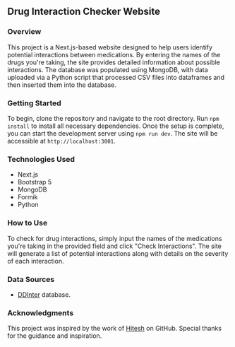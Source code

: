 ## Drug Interaction Checker Website

### Overview

This project is a Next.js-based website designed to help users identify potential interactions between medications. By entering the names of the drugs you're taking, the site provides detailed information about possible interactions. The database was populated using MongoDB, with data uploaded via a Python script that processed CSV files into dataframes and then inserted them into the database.

### Getting Started

To begin, clone the repository and navigate to the root directory. Run `npm install` to install all necessary dependencies. Once the setup is complete, you can start the development server using `npm run dev`. The site will be accessible at `http://localhost:3001`.

### Technologies Used
- Next.js
- Bootstrap 5
- MongoDB
- Formik
- Python

### How to Use

To check for drug interactions, simply input the names of the medications you're taking in the provided field and click "Check Interactions". The site will generate a list of potential interactions along with details on the severity of each interaction.

### Data Sources
- [DDInter](http://ddinter.scbdd.com/) database.

### Acknowledgments

This project was inspired by the work of [Hitesh](https://github.com/hitesh19426) on GitHub. Special thanks for the guidance and inspiration.
